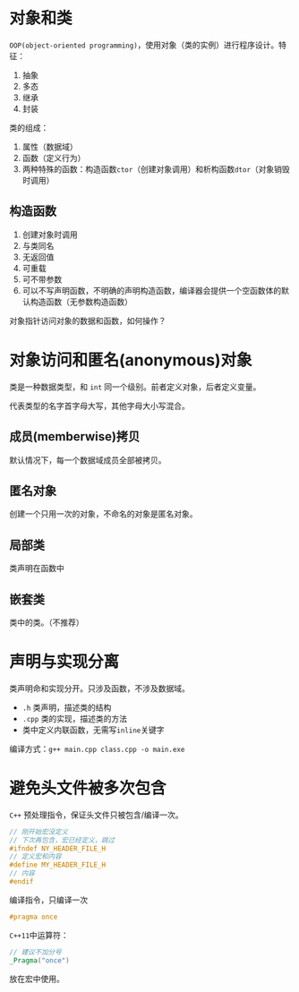 # 对象和类

`OOP(object-oriented programming)`，使用对象（类的实例）进行程序设计。特征：

1. 抽象
2. 多态
3. 继承
4. 封装

类的组成：

1. 属性（数据域）
2. 函数（定义行为）
3. 两种特殊的函数：构造函数`ctor`（创建对象调用）和析构函数`dtor`（对象销毁时调用）

## 构造函数

1. 创建对象时调用
2. 与类同名
3. 无返回值
4. 可重载
5. 可不带参数
6. 可以不写声明函数，不明确的声明构造函数，编译器会提供一个空函数体的默认构造函数（无参数构造函数）

对象指针访问对象的数据和函数，如何操作？

# 对象访问和匿名(anonymous)对象

类是一种数据类型，和 `int` 同一个级别。前者定义对象，后者定义变量。

代表类型的名字首字母大写，其他字母大小写混合。

## 成员(memberwise)拷贝

默认情况下，每一个数据域成员全部被拷贝。

## 匿名对象

创建一个只用一次的对象，不命名的对象是匿名对象。

## 局部类

类声明在函数中

## 嵌套类

类中的类。（不推荐）

# 声明与实现分离

类声明命和实现分开。只涉及函数，不涉及数据域。

- `.h` 类声明，描述类的结构
- `.cpp` 类的实现，描述类的方法
- 类中定义内联函数，无需写`inline`关键字

编译方式：`g++ main.cpp class.cpp -o main.exe`

# 避免头文件被多次包含

`C++` 预处理指令，保证头文件只被包含/编译一次。

```C++
// 刚开始宏没定义
// 下次再包含，宏已经定义，跳过
#ifndef NY_HEADER_FILE_H
// 定义宏和内容
#define MY_HEADER_FILE_H
// 内容
#endif 
```

编译指令，只编译一次
```C++
#pragma once
```

`C++11`中运算符：
```C++
// 建议不加分号
_Pragma("once")
```
放在宏中使用。
